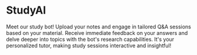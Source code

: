 # StudyAI
Meet our study bot! Upload your notes and engage in tailored Q&amp;A sessions based on your material. Receive immediate feedback on your answers and delve deeper into topics with the bot's research capabilities. It's your personalized tutor, making study sessions interactive and insightful!
